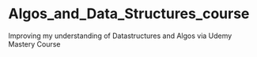 # Algos_and_Data_Structures_course
Improving my understanding of Datastructures and Algos via Udemy Mastery Course
